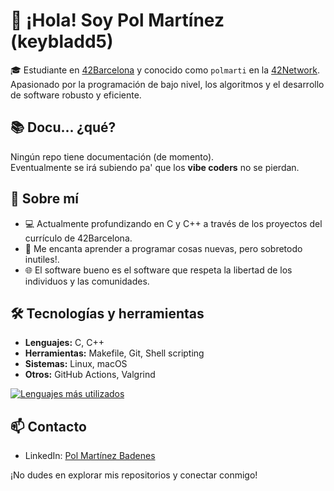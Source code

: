 # 👋 ¡Hola! Soy Pol Martínez (keybladd5)



🎓 Estudiante en [42Barcelona](https://42barcelona.com) y conocido como `polmarti` en la [42Network](https://42.fr). Apasionado por la programación de bajo nivel, los algoritmos y el desarrollo de software robusto y eficiente.

## 📚 Docu... ¿qué?

Ningún repo tiene documentación (de momento).  
Eventualmente se irá subiendo pa' que los **vibe coders** no se pierdan.  

## 🧠 Sobre mí

- 💻 Actualmente profundizando en C y C++ a través de los proyectos del currículo de 42Barcelona.
- 🧩 Me encanta aprender a programar cosas nuevas, pero sobretodo inutiles!.
- 🌐 El software bueno es el software que respeta la libertad de los individuos y las comunidades.

## 🛠️ Tecnologías y herramientas

- **Lenguajes:** C, C++
- **Herramientas:** Makefile, Git, Shell scripting
- **Sistemas:** Linux, macOS
- **Otros:** GitHub Actions, Valgrind

[![Lenguajes más utilizados](https://github-readme-stats.vercel.app/api/top-langs/?username=keybladd5&layout=compact&theme=radical)](https://github.com/keybladd5)

## 📫 Contacto

- LinkedIn: [Pol Martínez Badenes](https://www.linkedin.com/in/pol-mart%C3%ADnez-badenes-b5b58a267/)

¡No dudes en explorar mis repositorios y conectar conmigo!
